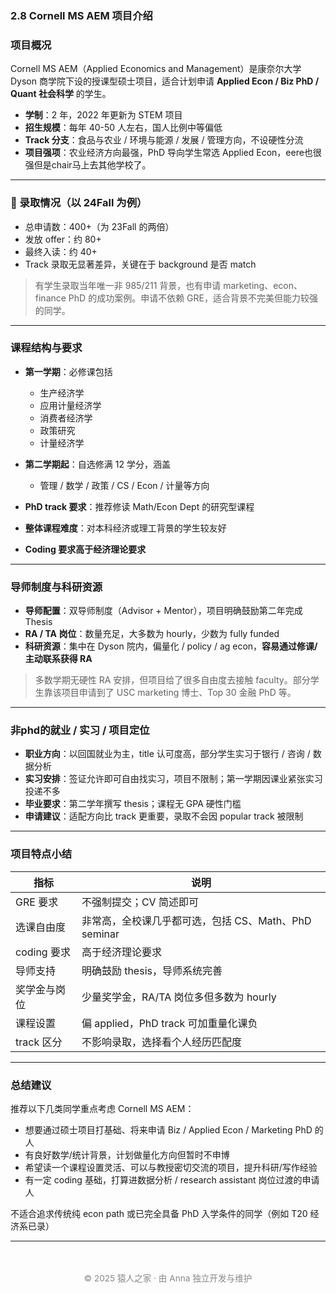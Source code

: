 ### 2.8 Cornell MS AEM 项目介绍

### 项目概况

Cornell MS AEM（Applied Economics and Management）是康奈尔大学 Dyson 商学院下设的授课型硕士项目，适合计划申请 **Applied Econ / Biz PhD / Quant 社会科学** 的学生。

- **学制**：2 年，2022 年更新为 STEM 项目  
- **招生规模**：每年 40-50 人左右，国人比例中等偏低  
- **Track 分支**：食品与农业 / 环境与能源 / 发展 / 管理方向，不设硬性分流  
- **项目强项**：农业经济方向最强，PhD 导向学生常选 Applied Econ，eere也很强但是chair马上去其他学校了。

---

### 🧾 录取情况（以 24Fall 为例）

- 总申请数：400+（为 23Fall 的两倍）  
- 发放 offer：约 80+  
- 最终入读：约 40+  
- Track 录取无显著差异，关键在于 background 是否 match  

> 有学生录取当年唯一非 985/211 背景，也有申请 marketing、econ、finance PhD 的成功案例。申请不依赖 GRE，适合背景不完美但能力较强的同学。

---

###  课程结构与要求

- **第一学期**：必修课包括  
  - 生产经济学  
  - 应用计量经济学  
  - 消费者经济学  
  - 政策研究  
  - 计量经济学  

- **第二学期起**：自选修满 12 学分，涵盖  
  - 管理 / 数学 / 政策 / CS / Econ / 计量等方向

- **PhD track 要求**：推荐修读 Math/Econ Dept 的研究型课程  
- **整体课程难度**：对本科经济或理工背景的学生较友好  
- **Coding 要求高于经济理论要求**



---

### 导师制度与科研资源

- **导师配置**：双导师制度（Advisor + Mentor），项目明确鼓励第二年完成 Thesis  
- **RA / TA 岗位**：数量充足，大多数为 hourly，少数为 fully funded  
- **科研资源**：集中在 Dyson 院内，偏量化 / policy / ag econ，**容易通过修课/主动联系获得 RA**

> 多数学期无硬性 RA 安排，但项目给了很多自由度去接触 faculty。部分学生靠该项目申请到了 USC marketing 博士、Top 30 金融 PhD 等。

---

###  非phd的就业 / 实习 / 项目定位

- **职业方向**：以回国就业为主，title 认可度高，部分学生实习于银行 / 咨询 / 数据分析  
- **实习安排**：签证允许即可自由找实习，项目不限制；第一学期因课业紧张实习投递不多  
- **毕业要求**：第二学年撰写 thesis；课程无 GPA 硬性门槛  
- **申请建议**：适配方向比 track 更重要，录取不会因 popular track 被限制

---

###  项目特点小结

| 指标 | 说明 |
|------|------|
| GRE 要求 | 不强制提交；CV 简述即可 |
| 选课自由度 | 非常高，全校课几乎都可选，包括 CS、Math、PhD seminar |
| coding 要求 | 高于经济理论要求 |
| 导师支持 | 明确鼓励 thesis，导师系统完善 |
| 奖学金与岗位 | 少量奖学金，RA/TA 岗位多但多数为 hourly |
| 课程设置 | 偏 applied，PhD track 可加重量化课负 |
| track 区分 | 不影响录取，选择看个人经历匹配度 |

---

###  总结建议

推荐以下几类同学重点考虑 Cornell MS AEM：

- 想要通过硕士项目打基础、将来申请 Biz / Applied Econ / Marketing PhD 的人  
- 有良好数学/统计背景，计划做量化方向但暂时不申博  
- 希望读一个课程设置灵活、可以与教授密切交流的项目，提升科研/写作经验  
- 有一定 coding 基础，打算进数据分析 / research assistant 岗位过渡的申请人

不适合追求传统纯 econ path 或已完全具备 PhD 入学条件的同学（例如 T20 经济系已录）


---


<p style="font-size: 0.85rem; color: #888; text-align: center; margin-top: 3rem;">
© 2025 猿人之家 · 由 Anna 独立开发与维护 
</p>

